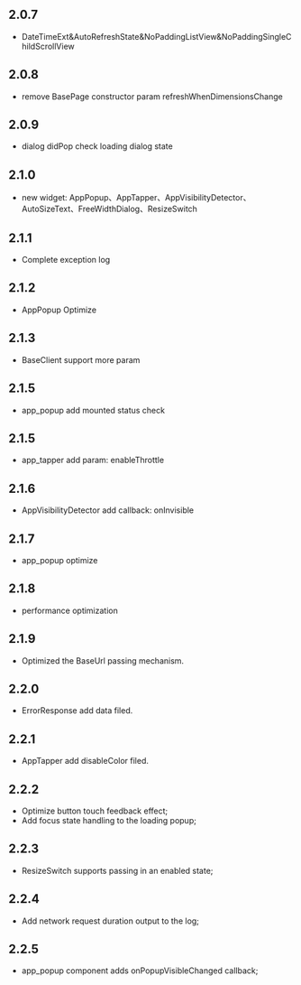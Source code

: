 ## 2.0.7

- DateTimeExt&AutoRefreshState&NoPaddingListView&NoPaddingSingleChildScrollView

## 2.0.8

- remove BasePage constructor param refreshWhenDimensionsChange

## 2.0.9

- dialog didPop check loading dialog state

## 2.1.0

- new widget: AppPopup、AppTapper、AppVisibilityDetector、AutoSizeText、FreeWidthDialog、ResizeSwitch

## 2.1.1

- Complete exception log

## 2.1.2

- AppPopup Optimize

## 2.1.3

- BaseClient support more param

## 2.1.5

- app_popup add mounted status check

## 2.1.5

- app_tapper add param: enableThrottle

## 2.1.6

- AppVisibilityDetector add callback: onInvisible

## 2.1.7

- app_popup optimize

## 2.1.8

- performance optimization

## 2.1.9

- Optimized the BaseUrl passing mechanism.

## 2.2.0

- ErrorResponse add data filed.

## 2.2.1

- AppTapper add disableColor filed.

## 2.2.2

- Optimize button touch feedback effect;
- Add focus state handling to the loading popup;

## 2.2.3

- ResizeSwitch supports passing in an enabled state;

## 2.2.4

- Add network request duration output to the log;

## 2.2.5

- app_popup component adds onPopupVisibleChanged callback;